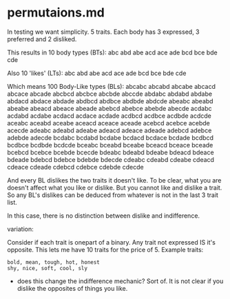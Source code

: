 # permutaions.md
In testing we want simplicity.
5 traits. Each body has 3 expressed, 3 preferred and 2 disliked.

This results in 10 body types (BTs):
abc abd abe acd ace ade bcd bce bde cde

Also 10 'likes' (LTs):
abc abd abe acd ace ade bcd bce bde cde

Which means 100 Body-Like types (BLs):
abcabc abcabd abcabe abcacd abcace abcade abcbcd abcbce abcbde abccde abdabc
abdabd abdabe abdacd abdace abdade abdbcd abdbce abdbde abdcde abeabc abeabd
abeabe abeacd abeace abeade abebcd abebce abebde abecde acdabc acdabd acdabe
acdacd acdace acdade acdbcd acdbce acdbde acdcde aceabc aceabd aceabe aceacd
aceace aceade acebcd acebce acebde acecde adeabc adeabd adeabe adeacd adeace
adeade adebcd adebce adebde adecde bcdabc bcdabd bcdabe bcdacd bcdace bcdade
bcdbcd bcdbce bcdbde bcdcde bceabc bceabd bceabe bceacd bceace bceade bcebcd
bcebce bcebde bcecde bdeabc bdeabd bdeabe bdeacd bdeace bdeade bdebcd bdebce
bdebde bdecde cdeabc cdeabd cdeabe cdeacd cdeace cdeade cdebcd cdebce cdebde
cdecde

And every BL dislikes the two traits it doesn't like.
To be clear, what you are doesn't affect what you like or dislike. But you 
cannot like and dislike a trait. So any BL's dislikes can be deduced from
whatever is not in the last 3 trait list.

In this case, there is no distinction between dislike and indifference.

variation:

Consider if each trait is onepart of a binary. Any trait not expressed IS it's
opposite. This lets me have 10 traits for the price of 5.
Example traits:

```
bold, mean, tough, hot, honest
shy, nice, soft, cool, sly
```
* does this change the indifference mechanic? Sort of. It is not clear if you
dislike the opposites of things you like. 



